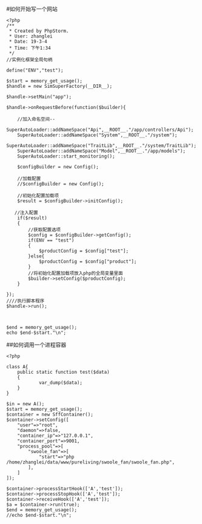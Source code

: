 
#如何开始写一个网站


    <?php
    /**
     * Created by PhpStorm.
     * User: zhanglei
     * Date: 19-3-4
     * Time: 下午1:34
     */
    //实例化框架全局句柄

    define("ENV","test");

    $start = memory_get_usage();
    $handle = new SimSuperFactory(__DIR__);

    $handle->setMain("app");

    $handle->onRequestBefore(function($builder){

        //加入命名空间--
        SuperAutoLoader::addNameSpace("Api",__ROOT__."/app/controllers/Api");
        SuperAutoLoader::addNameSpace("System",__ROOT__."/system");
        SuperAutoLoader::addNameSpace("TraitLib",__ROOT__."/system/TraitLib");
        SuperAutoLoader::addNameSpace("Model",__ROOT__."/app/models");
        SuperAutoLoader::start_monitoring();

        $configBuilder = new Config();

        //加载配置
        //$configBuilder = new Config();

        //初始化配置加载项
        $result = $configBuilder->initConfig();

       //注入配置
        if($result)
        {
            //获取配置选项
            $config = $configBuilder->getConfig();
            if(ENV == "test")
            {
                $productConfig = $config["test"];
            }else{
                $productConfig = $config["product"];
            }
            //将初始化配置加载项放入php的全局变量里面
            $builder->setConfig($productConfig);
        }

    });
    ////执行脚本程序
    $handle->run();



    $end = memory_get_usage();
    echo $end-$start."\n";


##如何调用一个进程容器

    <?php

    class A{
        public static function test($data)
        {
                var_dump($data);
        }
    }

    $in = new A();
    $start = memory_get_usage();
    $container = new SffContainer();
    $container->setConfig([
        "user"=>"root",
        "daemon"=>false,
        "container_ip"=>"127.0.0.1",
        "container_port"=>9001,
        "process_pool"=>[
            "swoole_fan"=>[
                "start"=>"php /home/zhanglei/data/www/pureliving/swoole_fan/swoole_fan.php",
            ],
        ]
    ]);

    $container->processStartHook(['A','test']);
    $container->processStopHook(['A','test']);
    $container->receiveHook(['A','test']);
    $a = $container->run(true);
    $end = memory_get_usage();
    //echo $end-$start."\n";
